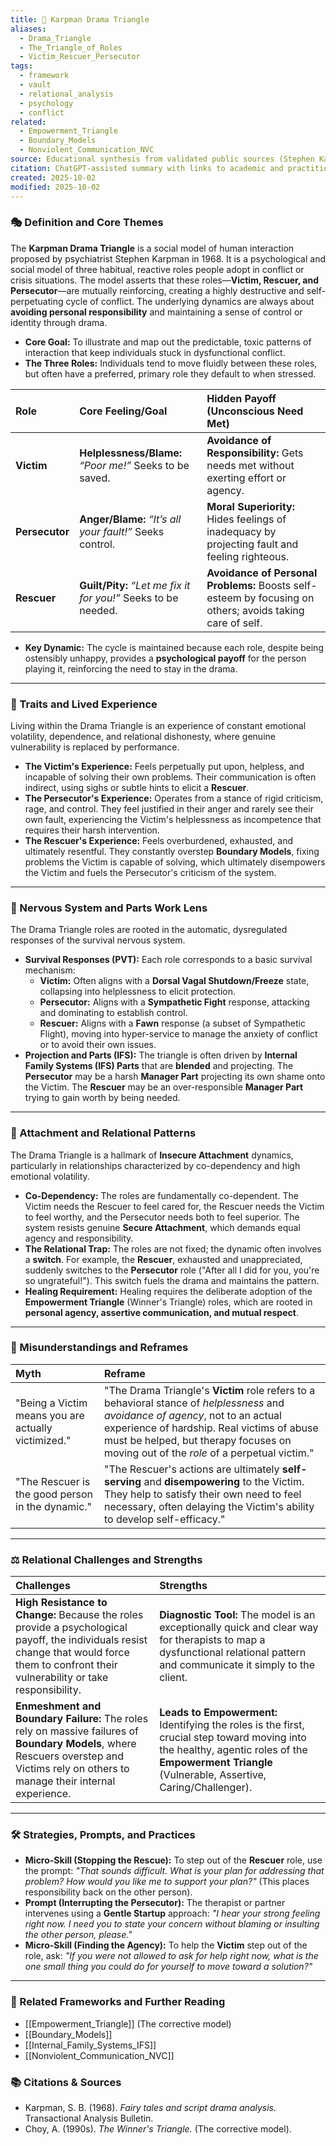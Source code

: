 ```yaml
---
title: 🔺 Karpman Drama Triangle
aliases:
  - Drama_Triangle
  - The_Triangle_of_Roles
  - Victim_Rescuer_Persecutor
tags:
  - framework
  - vault
  - relational_analysis
  - psychology
  - conflict
related:
  - Empowerment_Triangle
  - Boundary_Models
  - Nonviolent_Communication_NVC
source: Educational synthesis from validated public sources (Stephen Karpman's model)
citation: ChatGPT-assisted summary with links to academic and practitioner materials
created: 2025-10-02
modified: 2025-10-02
---
```

### 🎭 Definition and Core Themes

The **Karpman Drama Triangle** is a social model of human interaction proposed by psychiatrist Stephen Karpman in 1968. It is a psychological and social model of three habitual, reactive roles people adopt in conflict or crisis situations. The model asserts that these roles—**Victim, Rescuer, and Persecutor**—are mutually reinforcing, creating a highly destructive and self-perpetuating cycle of conflict. The underlying dynamics are always about **avoiding personal responsibility** and maintaining a sense of control or identity through drama.

-   **Core Goal:** To illustrate and map out the predictable, toxic patterns of interaction that keep individuals stuck in dysfunctional conflict.
-   **The Three Roles:** Individuals tend to move fluidly between these roles, but often have a preferred, primary role they default to when stressed.

| Role | Core Feeling/Goal | Hidden Payoff (Unconscious Need Met) |
| :--- | :--- | :--- |
| **Victim** | **Helplessness/Blame:** *“Poor me!”* Seeks to be saved. | **Avoidance of Responsibility:** Gets needs met without exerting effort or agency. |
| **Persecutor** | **Anger/Blame:** *“It’s all your fault!”* Seeks control. | **Moral Superiority:** Hides feelings of inadequacy by projecting fault and feeling righteous. |
| **Rescuer** | **Guilt/Pity:** *“Let me fix it for you!”* Seeks to be needed. | **Avoidance of Personal Problems:** Boosts self-esteem by focusing on others; avoids taking care of self. |

-   **Key Dynamic:** The cycle is maintained because each role, despite being ostensibly unhappy, provides a **psychological payoff** for the person playing it, reinforcing the need to stay in the drama.

---

### 🌿 Traits and Lived Experience

Living within the Drama Triangle is an experience of constant emotional volatility, dependence, and relational dishonesty, where genuine vulnerability is replaced by performance.

-   **The Victim's Experience:** Feels perpetually put upon, helpless, and incapable of solving their own problems. Their communication is often indirect, using sighs or subtle hints to elicit a **Rescuer**.
-   **The Persecutor's Experience:** Operates from a stance of rigid criticism, rage, and control. They feel justified in their anger and rarely see their own fault, experiencing the Victim's helplessness as incompetence that requires their harsh intervention.
-   **The Rescuer's Experience:** Feels overburdened, exhausted, and ultimately resentful. They constantly overstep **Boundary Models**, fixing problems the Victim is capable of solving, which ultimately disempowers the Victim and fuels the Persecutor's criticism of the system.

---

### 🧠 Nervous System and Parts Work Lens

The Drama Triangle roles are rooted in the automatic, dysregulated responses of the survival nervous system.

-   **Survival Responses (PVT):** Each role corresponds to a basic survival mechanism:
    -   **Victim:** Often aligns with a **Dorsal Vagal Shutdown/Freeze** state, collapsing into helplessness to elicit protection.
    -   **Persecutor:** Aligns with a **Sympathetic Fight** response, attacking and dominating to establish control.
    -   **Rescuer:** Aligns with a **Fawn** response (a subset of Sympathetic Flight), moving into hyper-service to manage the anxiety of conflict or to avoid their own issues.
-   **Projection and Parts (IFS):** The triangle is often driven by **Internal Family Systems (IFS) Parts** that are **blended** and projecting. The **Persecutor** may be a harsh **Manager Part** projecting its own shame onto the Victim. The **Rescuer** may be an over-responsible **Manager Part** trying to gain worth by being needed.

---

### 💞 Attachment and Relational Patterns

The Drama Triangle is a hallmark of **Insecure Attachment** dynamics, particularly in relationships characterized by co-dependency and high emotional volatility.

-   **Co-Dependency:** The roles are fundamentally co-dependent. The Victim needs the Rescuer to feel cared for, the Rescuer needs the Victim to feel worthy, and the Persecutor needs both to feel superior. The system resists genuine **Secure Attachment**, which demands equal agency and responsibility.
-   **The Relational Trap:** The roles are not fixed; the dynamic often involves a **switch**. For example, the **Rescuer**, exhausted and unappreciated, suddenly switches to the **Persecutor** role ("After all I did for you, you're so ungrateful!"). This switch fuels the drama and maintains the pattern.
-   **Healing Requirement:** Healing requires the deliberate adoption of the **Empowerment Triangle** (Winner's Triangle) roles, which are rooted in **personal agency, assertive communication, and mutual respect**.

---

### 🔄 Misunderstandings and Reframes

| Myth | Reframe |
| :--- | :--- |
| "Being a Victim means you are actually victimized." | "The Drama Triangle's **Victim** role refers to a behavioral stance of *helplessness* and *avoidance of agency*, not to an actual experience of hardship. Real victims of abuse must be helped, but therapy focuses on moving out of the *role* of a perpetual victim." |
| "The Rescuer is the good person in the dynamic." | "The Rescuer's actions are ultimately **self-serving** and **disempowering** to the Victim. They help to satisfy their own need to feel necessary, often delaying the Victim's ability to develop self-efficacy." |

---

### ⚖️ Relational Challenges and Strengths

| Challenges | Strengths |
| :--- | :--- |
| **High Resistance to Change:** Because the roles provide a psychological payoff, the individuals resist change that would force them to confront their vulnerability or take responsibility. | **Diagnostic Tool:** The model is an exceptionally quick and clear way for therapists to map a dysfunctional relational pattern and communicate it simply to the client. |
| **Enmeshment and Boundary Failure:** The roles rely on massive failures of **Boundary Models**, where Rescuers overstep and Victims rely on others to manage their internal experience. | **Leads to Empowerment:** Identifying the roles is the first, crucial step toward moving into the healthy, agentic roles of the **Empowerment Triangle** (Vulnerable, Assertive, Caring/Challenger). |

---

### 🛠️ Strategies, Prompts, and Practices

-   **Micro-Skill (Stopping the Rescue):** To step out of the **Rescuer** role, use the prompt: *"That sounds difficult. What is your plan for addressing that problem? How would you like me to support your plan?"* (This places responsibility back on the other person).
-   **Prompt (Interrupting the Persecutor):** The therapist or partner intervenes using a **Gentle Startup** approach: *"I hear your strong feeling right now. I need you to state your concern without blaming or insulting the other person, please."*
-   **Micro-Skill (Finding the Agency):** To help the **Victim** step out of the role, ask: *"If you were not allowed to ask for help right now, what is the *one small thing* you could do for yourself to move toward a solution?"*

---

### 🔗 Related Frameworks and Further Reading

-   [[Empowerment_Triangle]] (The corrective model)
-   [[Boundary_Models]]
-   [[Internal_Family_Systems_IFS]]
-   [[Nonviolent_Communication_NVC]]

### 📚 Citations & Sources

-   Karpman, S. B. (1968). *Fairy tales and script drama analysis.* Transactional Analysis Bulletin.
-   Choy, A. (1990s). *The Winner's Triangle.* (The corrective model).
